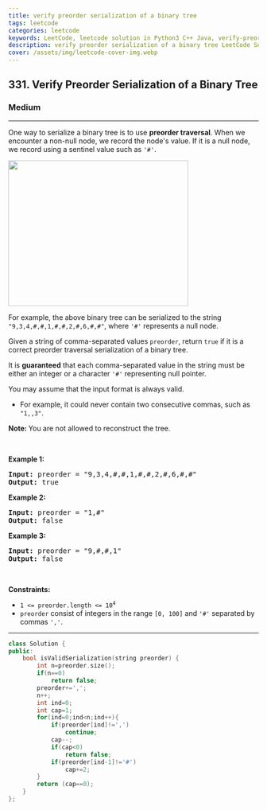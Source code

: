 ```yaml
---
title: verify preorder serialization of a binary tree
tags: leetcode
categories: leetcode
keywords: LeetCode, leetcode solution in Python3 C++ Java, verify-preorder-serialization-of-a-binary-tree solution
description: verify preorder serialization of a binary tree LeetCode Solution Explained
cover: /assets/img/leetcode-cover-img.webp
---
```



<h2>331. Verify Preorder Serialization of a Binary Tree</h2><h3>Medium</h3><hr><div><p>One way to serialize a binary tree is to use <strong>preorder traversal</strong>. When we encounter a non-null node, we record the node's value. If it is a null node, we record using a sentinel value such as <code>'#'</code>.</p>
<img alt="" src="https://assets.leetcode.com/uploads/2021/03/12/pre-tree.jpg" style="width: 362px; height: 293px;">
<p>For example, the above binary tree can be serialized to the string <code>"9,3,4,#,#,1,#,#,2,#,6,#,#"</code>, where <code>'#'</code> represents a null node.</p>

<p>Given a string of comma-separated values <code>preorder</code>, return <code>true</code> if it is a correct preorder traversal serialization of a binary tree.</p>

<p>It is <strong>guaranteed</strong> that each comma-separated value in the string must be either an integer or a character <code>'#'</code> representing null pointer.</p>

<p>You may assume that the input format is always valid.</p>

<ul>
	<li>For example, it could never contain two consecutive commas, such as <code>"1,,3"</code>.</li>
</ul>

<p><strong>Note:&nbsp;</strong>You are not allowed to reconstruct the tree.</p>

<p>&nbsp;</p>
<p><strong>Example 1:</strong></p>
<pre><strong>Input:</strong> preorder = "9,3,4,#,#,1,#,#,2,#,6,#,#"
<strong>Output:</strong> true
</pre><p><strong>Example 2:</strong></p>
<pre><strong>Input:</strong> preorder = "1,#"
<strong>Output:</strong> false
</pre><p><strong>Example 3:</strong></p>
<pre><strong>Input:</strong> preorder = "9,#,#,1"
<strong>Output:</strong> false
</pre>
<p>&nbsp;</p>
<p><strong>Constraints:</strong></p>

<ul>
	<li><code>1 &lt;= preorder.length &lt;= 10<sup>4</sup></code></li>
	<li><code>preorder</code> consist of integers in the range <code>[0, 100]</code> and <code>'#'</code> separated by commas <code>','</code>.</li>
</ul>
</div>

---




```cpp
class Solution {
public:
    bool isValidSerialization(string preorder) {
        int n=preorder.size();
        if(n==0)
            return false;
        preorder+=',';
        n++;
        int ind=0;
        int cap=1;
        for(ind=0;ind<n;ind++){
            if(preorder[ind]!=',')
                continue;
            cap--;
            if(cap<0)
                return false;
            if(preorder[ind-1]!='#')
                cap+=2;
        }
        return (cap==0);
    }
};
```
